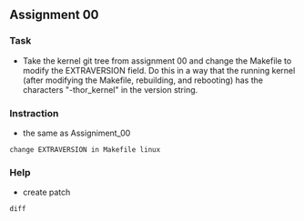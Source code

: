 ## Assignment 00

### Task
- Take the kernel git tree from assignment 00 and change the Makefile to modify the EXTRAVERSION field. Do this in a way that the running kernel (after modifying the Makefile, rebuilding, and rebooting) has the characters "-thor_kernel" in the version string.

### Instraction
- the same as Assigniment_00
```
change EXTRAVERSION in Makefile linux
```

### Help
- create patch
```
diff 
```
